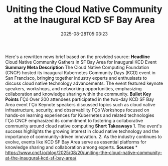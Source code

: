 ﻿---
title: "Uniting the Cloud Native Community at the Inaugural KCD SF Bay Area"
date: "2025-08-28T05:03:23"
category: "Markets"
summary: ""
slug: "uniting the cloud native community at the inaugural kcd sf b"
source_urls:
  - "https://www.cncf.io/blog/2025/08/20/uniting-the-cloud-native-community-at-the-inaugural-kcd-sf-bay-area/"
seo:
  title: "Uniting the Cloud Native Community at the Inaugural KCD SF Bay Area | Hash n Hedge"
  description: ""
  keywords: ["news", "markets", "brief"]
---
Here's a rewritten news brief based on the provided source:  **Headline** Cloud Native Community Gathers in SF Bay Area for Inaugural KCD Event  **Summary Meta Description** The Cloud Native Computing Foundation (CNCF) hosted its inaugural Kubernetes Community Days (KCD) event in San Francisco, bringing together industry experts and enthusiasts to discuss cloud native technology advancements. The event featured keynote speakers, workshops, and networking opportunities, emphasizing collaboration and knowledge sharing within the community.  **Bullet Key Points**  ΓÇó Over 200 attendees participated in the two-day KCD SF Bay Area event ΓÇó Keynote speakers discussed topics such as cloud native infrastructure, security, and observability ΓÇó Workshops focused on hands-on learning experiences for Kubernetes and related technologies ΓÇó CNCF emphasized its commitment to fostering a collaborative community around cloud native computing  **Short Takeaways**  1. The event's success highlights the growing interest in cloud native technology and the importance of community-driven innovation. 2. As the industry continues to evolve, events like KCD SF Bay Area serve as essential platforms for knowledge sharing and collaboration among experts.  **Sources** * https://www.cncf.io/blog/2025/08/20/uniting-the-cloud-native-community-at-the-inaugural-kcd-sf-bay-area/ 
